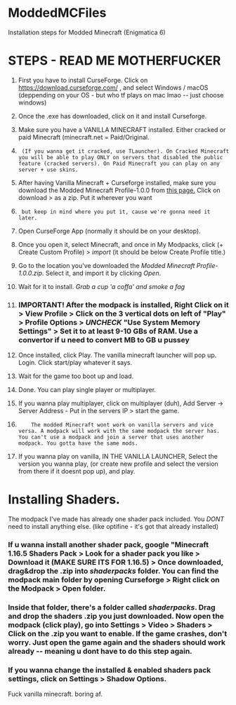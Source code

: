 # ModdedMCFiles
Installation steps for Modded Minecraft (Enigmatica 6)

# STEPS - READ ME MOTHERFUCKER
1. First you have to install CurseForge. Click on https://download.curseforge.com/ , and select Windows / macOS (deppending on your OS - but who tf plays on mac lmao -- just choose windows)
2. Once the .exe has downloaded, click on it and install Curseforge.
3. Make sure you have a VANILLA MINECRAFT installed. Either cracked or paid Minecraft (minecraft.net = Paid/Original. 
4.      (If you wanna get it cracked, use TLauncher). On Cracked Minecraft you will be able to play ONLY on servers that disabled the public feature (cracked servers). On Paid Minecraft you can play on any server + use skins.
5. After having Vanilla Minecraft + Curseforge installed, make sure you download the Modded Minecraft Profile-1.0.0 from [this page.](https://mega.nz/file/ODA2jawT#4FLeIaSTtP764BQBukKYmsSs7pvnah9yaaiVc96rGAk) Click on download > as a zip. Put it wherever you want
6.      but keep in mind where you put it, cause we're gonna need it later.
7. Open CurseForge App (normally it should be on your desktop). 
8. Once you open it, select Minecraft, and once in My Modpacks, click (+ Create Custom Profile) > _import_ (it should be below Create Profile title.)
9. Go to the location you've downloaded the _Modded Minecraft Profile-1.0.0.zip_. Select it, and import it by clicking _Open_.
10. Wait for it to install. _Grab a cup 'a coffa' and smoke a fag_
11. ### IMPORTANT! After the modpack is installed, Right Click on it > View Profile > Click on the 3 vertical dots on left of "Play" > Profile Options > _UNCHECK_ "Use System Memory Settings" > Set it to at least 9-10 GBs of RAM. Use a convertor if u need to convert MB to GB u pussey


13. Once installed, click Play. The vanilla minecraft launcher will pop up. Login. Click start/play whatever it says.
14. Wait for the game too boot up and load.
15. Done. You can play single player or multiplayer. 
16. If you wanna play multiplayer, click on multiplayer (duh), Add Server -> Server Address - Put in the servers IP > start the game. 
17.         The modded Minecraft wont work on vanilla servers and vice versa. A modpack will work with the same modpack the server has. You can't use a modpack and join a server that uses another modpack. You gotta have the same mods.
18. If you wanna play on vanilla, IN THE VANILLA LAUNCHER, Select the version you wanna play, (or create new profile and select the version from there if it doesnt pop up), and play.

# Installing Shaders.
The modpack I've made has already one shader pack included. You _DONT_ need to install anything else. (like optifine - it's got that already installed) 
### If u wanna install another shader pack, google "Minecraft 1.16.5 Shaders Pack > Look for a shader pack you like > Download it (MAKE SURE ITS FOR 1.16.5) > Once downloaded, drag&drop the .zip into _shaderpacks_ folder. You can find the modpack main folder by opening Curseforge > Right click on the Modpack > Open folder. 
### Inside that folder, there's a folder called _shaderpacks_. Drag and drop the shaders .zip you just downloaded. Now open the modpack (click play), go into Settings > Video > Shaders > Click on the .zip you want to enable. If the game crashes, don't worry. Just open the game again and the shaders should work already -- meaning u dont have to do this step again. 
### If you wanna change the installed & enabled shaders pack settings, click on Settings > Shadow Options.

Fuck vanilla minecraft. boring af.
